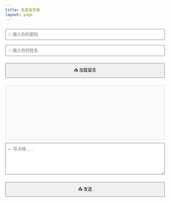 ```yaml
---
title: 私密留言板
layout: page
---
```


<div id="chatBox" style="max-width:600px; margin:auto; font-family: Arial, sans-serif;">
  
  <input type="password" id="pwdInput" placeholder="🔑 输入你的密码" style="width:100%; padding:8px; margin:8px 0; box-sizing: border-box;" />
  
  <input type="text" id="nameInput" placeholder="📝 输入你的姓名" style="width:100%; padding:8px; margin:8px 0; box-sizing: border-box;" />
  
  <button onclick="loadMessages()" style="width:100%; padding:10px; margin-bottom:10px; cursor:pointer;">📥 加载留言</button>

  <div id="messages" style="border:1px solid #ddd; min-height:150px; padding:10px; background:#fafafa; overflow-y:auto;"></div>

  <textarea id="msgInput" placeholder="✏️ 写点啥..." style="width:100%; height:100px; margin-top:10px; padding:8px; box-sizing: border-box;"></textarea>
  
  <button onclick="sendMessage()" style="width:100%; padding:10px; margin-top:10px; cursor:pointer;">📤 发送</button>
</div>

<link rel="stylesheet" href="/assets/styles/pm.css">
<script src="/assets/scripts/pm.js"></script>



